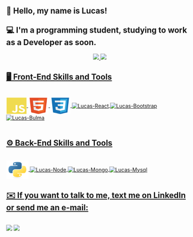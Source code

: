 <h2>🤠 Hello, my name is Lucas!<br/><br/>💻 I'm a programming student, studying to work as a Developer as soon.</h2>
<div align="center">
  <a href="https://github.com/lucastafer">
  <img height="160em" src="https://github-readme-stats.vercel.app/api?username=lucastafer&show_icons=true&theme=dark&include_all_commits=true&count_private=true"/>
  <img height="160em" src="https://github-readme-stats.vercel.app/api/top-langs/?username=lucastafer&layout=compact&langs_count=16&theme=dark"/>
</div>

<h2>🖥️ Front-End Skills and Tools</h2>
<div style="display: inline_block"><br>
  <img align="center" alt="Lucas-Js" height="45" width="55" src="https://raw.githubusercontent.com/devicons/devicon/master/icons/javascript/javascript-plain.svg">
  <img align="center" alt="Lucas-HTML" height="45" width="55" src="https://raw.githubusercontent.com/devicons/devicon/master/icons/html5/html5-original.svg">
  <img align="center" alt="Lucas-CSS" height="45" width="55" src="https://raw.githubusercontent.com/devicons/devicon/master/icons/css3/css3-original.svg">
  <img align="center" alt="Lucas-React" height="45" width="55" src="https://cdn.jsdelivr.net/gh/devicons/devicon/icons/react/react-original.svg">
  <img align="center" alt="Lucas-Bootstrap" height="45" width="55" src="https://cdn.jsdelivr.net/gh/devicons/devicon/icons/bootstrap/bootstrap-original.svg">
  <img align="center" alt="Lucas-Bulma" height="45" width="55" src="https://cdn.jsdelivr.net/gh/devicons/devicon/icons/bulma/bulma-plain.svg">
</div>
  
  <br>
  
<h2>⚙️ Back-End Skills and Tools</h2>
<div style="display: inline_block"><br>
  <img align="center" alt="Lucas-Python" height="50" width="60" src="https://raw.githubusercontent.com/devicons/devicon/master/icons/python/python-original.svg">
  <img align="center" alt="Lucas-Node" height="80" width="120" src="https://cdn.jsdelivr.net/gh/devicons/devicon/icons/nodejs/nodejs-original-wordmark.svg" />
  <img align="center" alt="Lucas-Mongo" height="60" width="70" src="https://cdn.jsdelivr.net/gh/devicons/devicon/icons/mongodb/mongodb-plain-wordmark.svg" />
  <img align="center" alt="Lucas-Mysql" height="80" width="120" src="https://cdn.jsdelivr.net/gh/devicons/devicon/icons/mysql/mysql-original-wordmark.svg" />

</div>
  
##
## ✉️ If you want to talk to me, text me on LinkedIn or send me an e-mail:
  <br>
<div>
  <a href="https://www.linkedin.com/in/lucastafer" target="_blank"><img src="https://img.shields.io/badge/-LinkedIn-%230077B5?style=for-the-badge&logo=linkedin&logoColor=white" target="_blank"></a> 
  </a>
  <a href = "mailto:lucas.taferdevs@gmail.com"><img src="https://img.shields.io/badge/-Gmail-%23333?style=for-the-badge&logo=gmail&logoColor=red" target="_blank">
 
</div>
